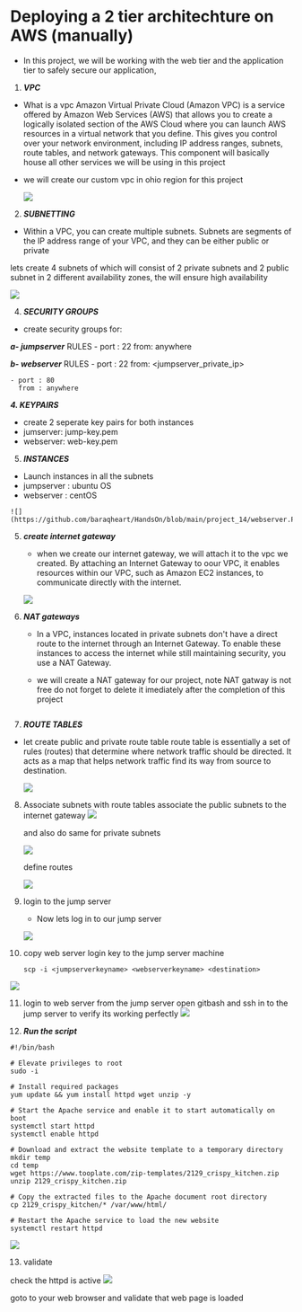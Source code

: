 
# Deploying a 2 tier architechture on AWS (manually)


* In this project, we will be working with the web tier and the application tier to safely secure 
 our application,

1. ***VPC***
  - What is a vpc
   Amazon Virtual Private Cloud (Amazon VPC) is a service offered by Amazon Web Services (AWS) that
   allows you to create a logically isolated section of the AWS Cloud where you can launch AWS
   resources in a virtual network that you define.
   This gives you control over your network environment, including IP address ranges,
   subnets, route tables, and network gateways.
   This component will basically house all other services we will be using in this project

   - we will create our custom vpc in ohio region for this project

     ![](https://github.com/baraqheart/HandsOn/blob/main/project_14/vpc.PNG)

2. ***SUBNETTING***

  - Within a VPC, you can create multiple subnets. Subnets are segments of the IP address
    range of your VPC, and they can be either public or private

   lets create 4 subnets of which will consist of 2 private subnets and
   2 public subnet in 2 different availability zones, the will ensure high availability 

   ![](https://github.com/baraqheart/HandsOn/blob/main/project_14/sub.PNG)

4. ***SECURITY GROUPS***
  - create security groups for:

   ***a- jumpserver***
   RULES
    - port : 22
      from: anywhere
            
   ***b- webserver***
   RULES
    - port : 22
      from: <jumpserver_private_ip>

    - port : 80
      from : anywhere
      
***4. KEYPAIRS***

   - create 2 seperate key pairs for both instances
   - jumserver: jump-key.pem
   - webserver: web-key.pem

5.   ***INSTANCES***
  
   - Launch instances in all the subnets
   - jumpserver : ubuntu OS
   - webserver : centOS
  
    ![](https://github.com/baraqheart/HandsOn/blob/main/project_14/webserver.PNG)

5. ***create internet gateway***

   - when we create our internet gateway, we will attach it to the vpc we created.
     By attaching an Internet Gateway to oour VPC, it enables resources within our VPC,
     such as Amazon EC2 instances, to communicate directly with the internet.
    
    ![](https://github.com/baraqheart/HandsOn/blob/main/project_14/igw.PNG)

6. ***NAT gateways***

   -  In a VPC, instances located in private subnets don't have a direct route to
      the internet through an Internet Gateway. To enable these instances to access
      the internet while still maintaining security, you use a NAT Gateway.
   -  we will create a NAT gateway for our project, note NAT gatway is not free
      do not forget  to delete it imediately after the completion of this project
      
       ![]()

   
7. ***ROUTE TABLES***
  
  - let create public and private route table
     route table is essentially a set of rules (routes) that determine where network
     traffic should be directed. It acts as a map that helps network traffic find
     its way from source to destination. 

    ![](https://github.com/baraqheart/HandsOn/blob/main/project_14/a.PNG)



8. Associate subnets with route tables
    associate the public subnets to the internet gateway 
    ![](https://github.com/baraqheart/HandsOn/blob/main/project_14/Capture.PNG)

    and also do same for private subnets

    ![](https://github.com/baraqheart/HandsOn/blob/main/project_14/Capture.PNG)

    define routes 

   ![](https://github.com/baraqheart/HandsOn/blob/main/project_14/routes.PNG)

9. login to the jump server

    - Now lets log in to our jump server

    ![](https://github.com/baraqheart/HandsOn/blob/main/project_14/jumplogin.PNG)

11. copy web server login key to the jump server machine

    ```
    scp -i <jumpserverkeyname> <webserverkeyname> <destination>
    ```
   ![](https://github.com/baraqheart/HandsOn/blob/main/project_14/scp.PNG)

11. login to web server from the jump server
    open gitbash and ssh in to the jump server to verify its working
    perfectly
    ![](https://github.com/baraqheart/HandsOn/blob/main/project_14/weblogin.PNG)

12. ***Run the script***

```
#!/bin/bash

# Elevate privileges to root
sudo -i

# Install required packages
yum update && yum install httpd wget unzip -y

# Start the Apache service and enable it to start automatically on boot
systemctl start httpd
systemctl enable httpd

# Download and extract the website template to a temporary directory
mkdir temp
cd temp
wget https://www.tooplate.com/zip-templates/2129_crispy_kitchen.zip
unzip 2129_crispy_kitchen.zip

# Copy the extracted files to the Apache document root directory
cp 2129_crispy_kitchen/* /var/www/html/

# Restart the Apache service to load the new website
systemctl restart httpd
```

![](https://github.com/baraqheart/HandsOn/blob/main/project_14/httpd.PNG)

13. validate

check the httpd is active
![](https://github.com/baraqheart/HandsOn/blob/main/project_14/active.PNG)

goto to your web browser and validate that web page is loaded


